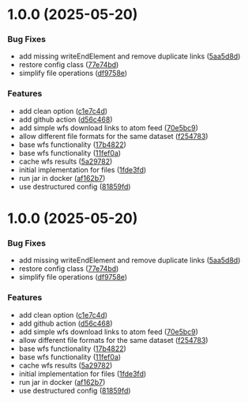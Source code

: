 # 1.0.0 (2025-05-20)


### Bug Fixes

* add missing writeEndElement and remove duplicate links ([5aa5d8d](https://github.com/terrestris/atom-creator/commit/5aa5d8dbb15328b79e0eda87296918c631aa9efb))
* restore config class ([77e74bd](https://github.com/terrestris/atom-creator/commit/77e74bd62babc6a45bfb7110d155c38020b86a5a))
* simplify file operations ([df9758e](https://github.com/terrestris/atom-creator/commit/df9758e00ef54a3642d78eb40eb9de0b22eadf88))


### Features

* add clean option ([c1e7c4d](https://github.com/terrestris/atom-creator/commit/c1e7c4da87f783ad090e76fd3d4c906a5c639c37))
* add github action ([d56c468](https://github.com/terrestris/atom-creator/commit/d56c468bcf7367d4c2c1b86e7e90cd818fbf2662))
* add simple wfs download links to atom feed ([70e5bc9](https://github.com/terrestris/atom-creator/commit/70e5bc90024ab83cb7992da4528bda9c7dd6bcc2))
* allow different file formats for the same dataset ([f254783](https://github.com/terrestris/atom-creator/commit/f254783ec0b190156b195b45c149c61023ae6751))
* base wfs functionality ([17b4822](https://github.com/terrestris/atom-creator/commit/17b48221fec30cc353c3fdb7cb40b0d520908dda))
* base wfs functionality ([11fef0a](https://github.com/terrestris/atom-creator/commit/11fef0af575a47c58d28aff45a2119ac7f95d1c0))
* cache wfs results ([5a29782](https://github.com/terrestris/atom-creator/commit/5a29782a3fcd641914c864fc51b1374c35a620ca))
* initial implementation for files ([1fde3fd](https://github.com/terrestris/atom-creator/commit/1fde3fddb0daf2444352086cfe8df2034f57f6b9))
* run jar in docker ([af162b7](https://github.com/terrestris/atom-creator/commit/af162b79c9826b8feb05ec88b8368671ee926c10))
* use destructured config ([81859fd](https://github.com/terrestris/atom-creator/commit/81859fd76ab6eb51ad801ee7ce6bdd549922bb54))

# 1.0.0 (2025-05-20)


### Bug Fixes

* add missing writeEndElement and remove duplicate links ([5aa5d8d](https://github.com/terrestris/atom-creator/commit/5aa5d8dbb15328b79e0eda87296918c631aa9efb))
* restore config class ([77e74bd](https://github.com/terrestris/atom-creator/commit/77e74bd62babc6a45bfb7110d155c38020b86a5a))
* simplify file operations ([df9758e](https://github.com/terrestris/atom-creator/commit/df9758e00ef54a3642d78eb40eb9de0b22eadf88))


### Features

* add clean option ([c1e7c4d](https://github.com/terrestris/atom-creator/commit/c1e7c4da87f783ad090e76fd3d4c906a5c639c37))
* add github action ([d56c468](https://github.com/terrestris/atom-creator/commit/d56c468bcf7367d4c2c1b86e7e90cd818fbf2662))
* add simple wfs download links to atom feed ([70e5bc9](https://github.com/terrestris/atom-creator/commit/70e5bc90024ab83cb7992da4528bda9c7dd6bcc2))
* allow different file formats for the same dataset ([f254783](https://github.com/terrestris/atom-creator/commit/f254783ec0b190156b195b45c149c61023ae6751))
* base wfs functionality ([17b4822](https://github.com/terrestris/atom-creator/commit/17b48221fec30cc353c3fdb7cb40b0d520908dda))
* base wfs functionality ([11fef0a](https://github.com/terrestris/atom-creator/commit/11fef0af575a47c58d28aff45a2119ac7f95d1c0))
* cache wfs results ([5a29782](https://github.com/terrestris/atom-creator/commit/5a29782a3fcd641914c864fc51b1374c35a620ca))
* initial implementation for files ([1fde3fd](https://github.com/terrestris/atom-creator/commit/1fde3fddb0daf2444352086cfe8df2034f57f6b9))
* run jar in docker ([af162b7](https://github.com/terrestris/atom-creator/commit/af162b79c9826b8feb05ec88b8368671ee926c10))
* use destructured config ([81859fd](https://github.com/terrestris/atom-creator/commit/81859fd76ab6eb51ad801ee7ce6bdd549922bb54))

